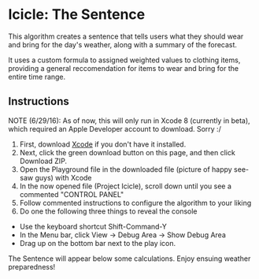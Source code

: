 # Icicle: The Sentence
This algorithm creates a sentence that tells users what they should wear and bring for the day's weather, along with a summary of the forecast.

It uses a custom formula to assigned weighted values to clothing items, providing a general reccomendation for items to wear and bring for the entire time range.

## Instructions 

NOTE (6/29/16): As of now, this will only run in Xcode 8 (currently in beta), which required an Apple Developer account to download. Sorry :/

1. First, download [Xcode](https://itunes.apple.com/us/app/xcode/id497799835?mt=12) if you don't have it installed. 
2. Next, click the green download button on this page, and then click Download ZIP.
3. Open the Playground file in the downloaded file (picture of happy see-saw guys) with Xcode
4. In the now opened file (Project Icicle), scroll down until you see a commented "CONTROL PANEL"
5. Follow commented instructions to configure the algorithm to your liking
6. Do one the following three things to reveal the console
  - Use the keyboard shortcut Shift-Command-Y
  - In the Menu bar, click View -> Debug Area -> Show Debug Area
  - Drag up on the bottom bar next to the play icon.

The Sentence will appear below some calculations. Enjoy ensuing weather preparedness!


